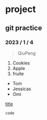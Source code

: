 # project
## git practice
### 2023 / 1 / 4

> QiuPeng

1. Cookies
2. Apple
3. fruite

- Tom
- Jessicas
- Omi

[title](https://github.com/QiuePeng/project/new/main?readme=1)

```
code
```
